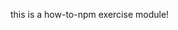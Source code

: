 this is a how-to-npm exercise module!
<!-- /*
总结一下学习到的简单命令
npm
    adduser添加npm账号
    whoami查看当前的npm账号
    install moduleName 安装模块
    ls 列出当前目录下node_modules中安装的模块
    init 初始化package.json文件 加上\-\-score可以对默认的range部分进行修改
    test 执行package.json中scripts字段中的test命令 用来对当前模块进行测试
    publish 发布模块
    unpublish 取消发布
    view 查看已发布的内容
    dist-tag
        add package@version beta/标签 给发布的package的某一版本添加标签
        rm package tag 删除package的标签
        ls package 列出某一模块的所有标签
        outdated 不太懂这个命令
*/
 -->
